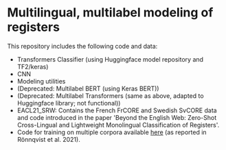 # Multilingual, multilabel modeling of registers

This repository includes the following code and data:
* Transformers Classifier (using Huggingface model repository and TF2/keras)
* CNN
* Modeling utilities
* (Deprecated: Multilabel BERT (using Keras BERT))
* (Deprecated: Multilabel Transformers (same as above, adapted to Huggingface library; not functional))
* EACL21_SRW: Contains the French FrCORE and Swedish SvCORE data and code introduced in the paper 'Beyond the English Web: Zero-Shot Cross-Lingual and Lightweight Monolingual Classification of Registers'.
* Code for training on multiple corpora available [here](https://github.com/sronnqvist/transformers-classifier) (as reported in Rönnqvist et al. 2021).
